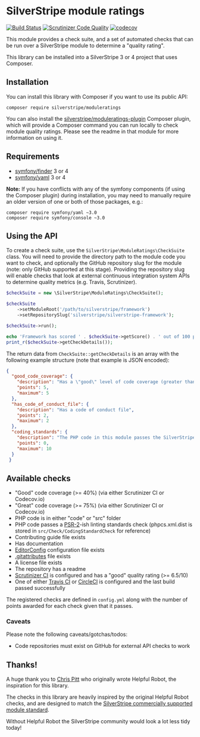 # SilverStripe module ratings

[![Build Status](https://travis-ci.org/silverstripe/moduleratings.svg?branch=master)](https://travis-ci.org/silverstripe/moduleratings)
[![Scrutinizer Code Quality](https://scrutinizer-ci.com/g/silverstripe/moduleratings/badges/quality-score.png?b=master)](https://scrutinizer-ci.com/g/silverstripe/moduleratings/?branch=master)
[![codecov](https://codecov.io/gh/silverstripe/moduleratings/branch/master/graph/badge.svg)](https://codecov.io/gh/silverstripe/moduleratings)

This module provides a check suite, and a set of automated checks that can be run over a SilverStripe module
to determine a "quality rating".

This library can be installed into a SilverStripe 3 or 4 project that uses Composer.

## Installation

You can install this library with Composer if you want to use its public API:

```
composer require silverstripe/moduleratings
```

You can also install the [silverstripe/moduleratings-plugin](https://github.com/silverstripe/moduleratings-plugin)
Composer plugin, which will provide a Composer command you can run locally to check module quality ratings.
Please see the readme in that module for more information on using it.

## Requirements

* [symfony/finder](https://symfony.com/doc/current/components/finder.html) 3 or 4
* [symfony/yaml](https://symfony.com/doc/current/components/yaml.html) 3 or 4

**Note:** If you have conflicts with any of the symfony components (if using the Composer plugin)
during installation, you may need to manually require an older version of one or both of those packages, e.g.:

``` 
composer require symfony/yaml ~3.0
composer require symfony/console ~3.0
```

## Using the API

To create a check suite, use the `SilverStripe\ModuleRatings\CheckSuite` class. You will need to provide the
directory path to the module code you want to check, and optionally the GitHub repository slug for the
module (note: only GitHub supported at this stage). Providing the repository slug will enable checks that
look at external continuous integration system APIs to determine quality metrics (e.g. Travis, Scrutinizer).

```php
$checkSuite = new \SilverStripe\ModuleRatings\CheckSuite();

$checkSuite
    ->setModuleRoot('/path/to/silverstripe/framework')
    ->setRepositorySlug('silverstripe/silverstripe-framework');

$checkSuite->run();

echo 'Framework has scored ' . $checkSuite->getScore() . ' out of 100 points. Details:', PHP_EOL;
print_r($checkSuite->getCheckDetails());
```

The return data from `CheckSuite::getCheckDetails` is an array with the following example structure
(note that example is JSON encoded):

```json
{
  "good_code_coverage": {
    "description": "Has a \"good\" level of code coverage (greater than 40%, requires slug)",
    "points": 5,
    "maximum": 5
  },
  "has_code_of_conduct_file": {
    "description": "Has a code of conduct file",
    "points": 2,
    "maximum": 2
  },
  "coding_standards": {
    "description": "The PHP code in this module passes the SilverStripe lint rules (mostly PSR-2)",
    "points": 0,
    "maximum": 10
  }
 }
```

## Available checks

* "Good" code coverage (>= 40%) (via either Scrutinizer CI or Codecov.io)
* "Great" code coverage (>= 75%) (via either Scrutinizer CI or Codecov.io)
* PHP code is in either "code" or "src" folder
* PHP code passes a [PSR-2](www.php-fig.org/psr/psr-2/)-ish linting standards check (phpcs.xml.dist is stored in 
  `src/Check/CodingStandardCheck` for reference)
* Contributing guide file exists
* Has documentation
* [EditorConfig](http://editorconfig.org/) configuration file exists
* [.gitattributes](https://git-scm.com/docs/gitattributes) file exists
* A license file exists
* The repository has a readme
* [Scrutinizer CI](https://scrutinizer-ci.com) is configured and has a "good" quality rating (>= 6.5/10)
* One of either [Travis CI](https://travis-ci.org) or [CircleCI](https://circieci.com) is configured and the last build
  passed successfully

The registered checks are defined in `config.yml` along with the number of points awarded for each check given that
it passes.

### Caveats

Please note the following caveats/gotchas/todos:

* Code repositories must exist on GitHub for external API checks to work

## Thanks!

A huge thank you to [Chris Pitt](https://github.com/assertchris) who originally wrote Helpful Robot, the
inspiration for this library.

The checks in this library are heavily inspired by the original Helpful Robot checks, and are designed to
match the [SilverStripe commercially supported module standard](https://www.silverstripe.org/software/addons/supported-modules-definition/).

Without Helpful Robot the SilverStripe community would look a lot less tidy today!
